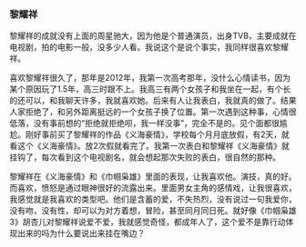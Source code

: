 ### 黎耀祥

黎耀祥的成就没有上面的周星驰大，因为他是个普通演员，出身TVB，主要成就在电视剧，拍的电影一般，没多少人看。我说这个是说个事实，我同样很喜欢黎耀祥。

喜欢黎耀祥很久了，那年是2012年，我第一次高考那年，没什么心情读书，因为某个原因玩了1.5年，高三时跟不上。我高三有两个女孩子和我坐在一起，有个长的还可以，和我聊天许多，我就喜欢她。后来有人让我表白，我就真的做了。结果人家拒绝了，和另外距离挺远的一个女孩子换了位置。第一次遇到这种事，心情很低落，没有事前想的“拒绝就拒绝呗，我一样没事”，完全不是的。见个面都很尴尬。刚好事前买了黎耀祥的作品《义海豪情》，学校每个月月底放假，有2天，就看这个《义海豪情》。放2次假就看完了。我第一次表白和黎耀祥《义海豪情》就挂钩了，每次看到这个电视剧名，就会想起那次失败的表白，很自然的那种。

黎耀祥在《义海豪情》和《巾帼枭雄》里面的表现，让我喜欢他。演技，真的好。而喜欢，愤怒是通过眼神很好的流露出来。里面男女主角的感情戏，让我很喜欢，我感觉就是我喜欢的类型吧。他们是含蓄的爱，不失热烈，没有说过一句我爱你，没有吻，没有性，却可以为对方着想，冒险，甚至同月同日死。就好像《巾帼枭雄3》胡杏儿对黎耀祥说爱不爱，我就感觉奇怪，都成年人了，这个爱不是靠行动体现出来的吗为什么要说出来挂在嘴边？





